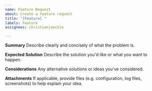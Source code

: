 ```yaml
---
name: Feature Request
about: Create a feature request
title: "[Feature] "
labels: Feature
assignees: christianjaeckle

---
```


**Summary**
Describe clearly and concisely of what the problem is.

**Expected Solution**
Describe the solution you'd like or what you want to happen.

**Considerations**
Any alternative solutions or ideas you've considered.

**Attachments**
If applicable, provide files (e.g. configuration, log files, screenshots) to help explain your idea.

